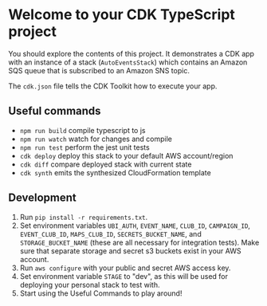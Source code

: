 # Welcome to your CDK TypeScript project

You should explore the contents of this project. It demonstrates a CDK app with an instance of a stack (`AutoEventsStack`)
which contains an Amazon SQS queue that is subscribed to an Amazon SNS topic.

The `cdk.json` file tells the CDK Toolkit how to execute your app.

## Useful commands

* `npm run build`   compile typescript to js
* `npm run watch`   watch for changes and compile
* `npm run test`    perform the jest unit tests
* `cdk deploy`      deploy this stack to your default AWS account/region
* `cdk diff`        compare deployed stack with current state
* `cdk synth`       emits the synthesized CloudFormation template

## Development

1. Run `pip install -r requirements.txt`.
2. Set environment variables `UBI_AUTH`, `EVENT_NAME`, `CLUB_ID`, `CAMPAIGN_ID`, `EVENT_CLUB_ID`, `MAPS_CLUB_ID`, `SECRETS_BUCKET_NAME`, and `STORAGE_BUCKET_NAME` (these are all necessary for integration tests). Make sure that separate storage and secret s3 buckets exist in your AWS account. 
3. Run `aws configure` with your public and secret AWS access key. 
4. Set environment variable `STAGE` to "dev", as this will be used for deploying your personal stack to test with.
5. Start using the Useful Commands to play around! 
